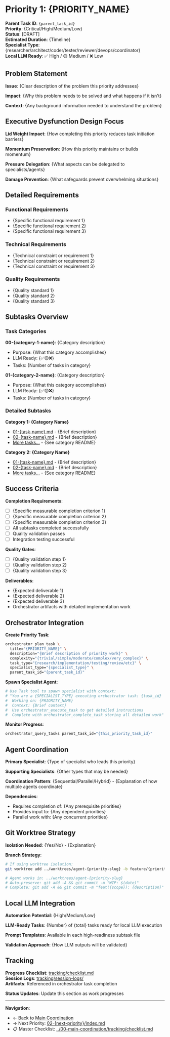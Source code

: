 # Priority 1: {PRIORITY_NAME}

**Parent Task ID**: `{parent_task_id}`  
**Priority**: {Critical/High/Medium/Low}  
**Status**: [DRAFT]  
**Estimated Duration**: {Timeline}  
**Specialist Type**: {researcher/architect/coder/tester/reviewer/devops/coordinator}  
**Local LLM Ready**: ✅ High / 🟡 Medium / ❌ Low

## Problem Statement

**Issue**: {Clear description of the problem this priority addresses}

**Impact**: {Why this problem needs to be solved and what happens if it isn't}

**Context**: {Any background information needed to understand the problem}

## Executive Dysfunction Design Focus

**Lid Weight Impact**: {How completing this priority reduces task initiation barriers}

**Momentum Preservation**: {How this priority maintains or builds momentum}  

**Pressure Delegation**: {What aspects can be delegated to specialists/agents}

**Damage Prevention**: {What safeguards prevent overwhelming situations}

## Detailed Requirements

### Functional Requirements
- {Specific functional requirement 1}
- {Specific functional requirement 2}
- {Specific functional requirement 3}

### Technical Requirements
- {Technical constraint or requirement 1}
- {Technical constraint or requirement 2}
- {Technical constraint or requirement 3}

### Quality Requirements
- {Quality standard 1}
- {Quality standard 2}
- {Quality standard 3}

## Subtasks Overview

### Task Categories

**00-{category-1-name}**: {Category description}
- Purpose: {What this category accomplishes}
- LLM Ready: {✅🟡❌}
- Tasks: {Number of tasks in category}

**01-{category-2-name}**: {Category description}  
- Purpose: {What this category accomplishes}
- LLM Ready: {✅🟡❌}
- Tasks: {Number of tasks in category}

### Detailed Subtasks

**Category 1: {Category Name}**
- [01-{task-name}.md](subtasks/00-{category-1-slug}/01-{task-slug}.md) - {Brief description}
- [02-{task-name}.md](subtasks/00-{category-1-slug}/02-{task-slug}.md) - {Brief description}
- [More tasks...](subtasks/00-{category-1-slug}/) - {See category README}

**Category 2: {Category Name}**
- [01-{task-name}.md](subtasks/01-{category-2-slug}/01-{task-slug}.md) - {Brief description}
- [02-{task-name}.md](subtasks/01-{category-2-slug}/02-{task-slug}.md) - {Brief description}
- [More tasks...](subtasks/01-{category-2-slug}/) - {See category README}

## Success Criteria

**Completion Requirements**:
- [ ] {Specific measurable completion criterion 1}
- [ ] {Specific measurable completion criterion 2}
- [ ] {Specific measurable completion criterion 3}
- [ ] All subtasks completed successfully
- [ ] Quality validation passes
- [ ] Integration testing successful

**Quality Gates**:
- [ ] {Quality validation step 1}
- [ ] {Quality validation step 2}
- [ ] {Quality validation step 3}

**Deliverables**:
- {Expected deliverable 1}
- {Expected deliverable 2}  
- {Expected deliverable 3}
- Orchestrator artifacts with detailed implementation work

## Orchestrator Integration

**Create Priority Task**:
```bash
orchestrator_plan_task \
  title="{PRIORITY_NAME}" \
  description="{Brief description of priority work}" \
  complexity="{trivial/simple/moderate/complex/very_complex}" \
  task_type="{research/implementation/testing/review/etc}" \
  specialist_type="{specialist_type}" \
  parent_task_id="{parent_task_id}"
```

**Spawn Specialist Agent**:
```bash
# Use Task tool to spawn specialist with context:
# "You are a {SPECIALIST_TYPE} executing orchestrator task: {task_id}
#  Working on: {PRIORITY_NAME}
#  Context: {Brief context}
#  Use orchestrator_execute_task to get detailed instructions
#  Complete with orchestrator_complete_task storing all detailed work"
```

**Monitor Progress**:
```bash
orchestrator_query_tasks parent_task_id="{this_priority_task_id}"
```

## Agent Coordination

**Primary Specialist**: {Type of specialist who leads this priority}

**Supporting Specialists**: {Other types that may be needed}

**Coordination Pattern**: 
{Sequential/Parallel/Hybrid} - {Explanation of how multiple agents coordinate}

**Dependencies**: 
- Requires completion of: {Any prerequisite priorities}
- Provides input to: {Any dependent priorities}
- Parallel work with: {Any concurrent priorities}

## Git Worktree Strategy

**Isolation Needed**: {Yes/No} - {Explanation}

**Branch Strategy**: 
```bash
# If using worktree isolation:
git worktree add ../worktrees/agent-{priority-slug} -b feature/{priority-slug}

# Agent works in: ../worktrees/agent-{priority-slug}
# Auto-preserve: git add -A && git commit -m "WIP: $(date)"
# Complete: git add -A && git commit -m "feat({scope}): {description}"
```

## Local LLM Integration

**Automation Potential**: {High/Medium/Low}

**LLM-Ready Tasks**: {Number} of {total} tasks ready for local LLM execution

**Prompt Templates**: Available in each high-readiness subtask file

**Validation Approach**: {How LLM outputs will be validated}

## Tracking

**Progress Checklist**: [tracking/checklist.md](tracking/checklist.md)  
**Session Logs**: [tracking/session-logs/](tracking/session-logs/)  
**Artifacts**: Referenced in orchestrator task completion

**Status Updates**: Update this section as work progresses

---

**Navigation**:
- ← Back to [Main Coordination](../00-main-coordination/index.md)
- → Next Priority: [02-{next-priority}/index.md](../02-{next-priority}/index.md)
- 📋 Master Checklist: [../00-main-coordination/tracking/checklist.md](../00-main-coordination/tracking/checklist.md)